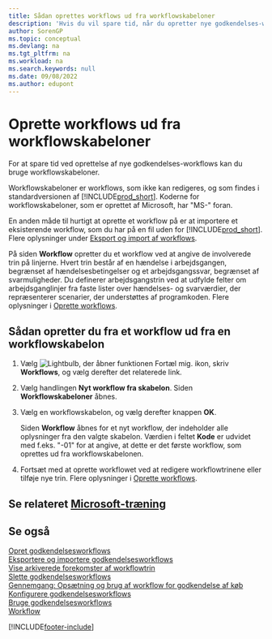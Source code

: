 ```yaml
---
title: Sådan oprettes workflows ud fra workflowskabeloner
description: 'Hvis du vil spare tid, når du opretter nye godkendelses-workflows, kan du oprette ikke-redigerbare workflows fra workflowskabeloner, der er blevet foranstillet med "MS".'
author: SorenGP
ms.topic: conceptual
ms.devlang: na
ms.tgt_pltfrm: na
ms.workload: na
ms.search.keywords: null
ms.date: 09/08/2022
ms.author: edupont
---
```

# <a name="create-workflows-from-workflow-templates" />Oprette workflows ud fra workflowskabeloner

For at spare tid ved oprettelse af nye godkendelses-workflows kan du bruge workflowskabeloner.  

Workflowskabeloner er workflows, som ikke kan redigeres, og som findes i standardversionen af [!INCLUDE[prod_short](includes/prod_short.md)]. Koderne for workflowskabeloner, som er oprettet af Microsoft, har "MS-" foran.  

En anden måde til hurtigt at oprette et workflow på er at importere et eksisterende workflow, som du har på en fil uden for [!INCLUDE[prod_short](includes/prod_short.md)]. Flere oplysninger under [Eksport og import af workflows](across-how-to-export-and-import-workflows.md).  

På siden **Workflow** opretter du et workflow ved at angive de involverede trin på linjerne. Hvert trin består af en hændelse i arbejdsgangen, begrænset af hændelsesbetingelser og et arbejdsgangssvar, begrænset af svarmuligheder. Du definerer arbejdsgangstrin ved at udfylde felter om arbejdsganglinjer fra faste lister over hændelses- og svarværdier, der repræsenterer scenarier, der understøttes af programkoden. Flere oplysninger i [Oprette workflows](across-how-to-create-workflows.md).  

## <a name="to-create-a-workflow-from-a-workflow-template" />Sådan opretter du fra et workflow ud fra en workflowskabelon

1. Vælg ![Lightbulb, der åbner funktionen Fortæl mig.](media/ui-search/search_small.png "Fortæl mig, hvad du vil foretage dig") ikon, skriv **Workflows**, og vælg derefter det relaterede link.  
2. Vælg handlingen **Nyt workflow fra skabelon**. Siden **Workflowskabeloner** åbnes.  
3. Vælg en workflowskabelon, og vælg derefter knappen **OK**.  

   Siden **Workflow** åbnes for et nyt workflow, der indeholder alle oplysninger fra den valgte skabelon. Værdien i feltet **Kode** er udvidet med f.eks. "-01" for at angive, at dette er det første workflow, som oprettes ud fra workflowskabelonen.  
4. Fortsæt med at oprette workflowet ved at redigere workflowtrinene eller tilføje nye trin. Flere oplysninger i [Oprette workflows](across-how-to-create-workflows.md).  

## <a name="see-related-microsoft-training" />Se relateret [Microsoft-træning](/training/modules/create-workflows/)

## <a name="see-also" />Se også

[Opret godkendelsesworkflows](across-how-to-create-workflows.md)  
[Eksportere og importere godkendelsesworkflows](across-how-to-export-and-import-workflows.md)  
[Vise arkiverede forekomster af workflowtrin](across-how-to-view-archived-workflow-step-instances.md)  
[Slette godkendelsesworkflows](across-how-to-delete-workflows.md)  
[Gennemgang: Opsætning og brug af workflow for godkendelse af køb](walkthrough-setting-up-and-using-a-purchase-approval-workflow.md)  
[Konfigurere godkendelsesworkflows](across-set-up-workflows.md)  
[Bruge godkendelsesworkflows](across-use-workflows.md)  
[Workflow](across-workflow.md)  


[!INCLUDE[footer-include](includes/footer-banner.md)]
